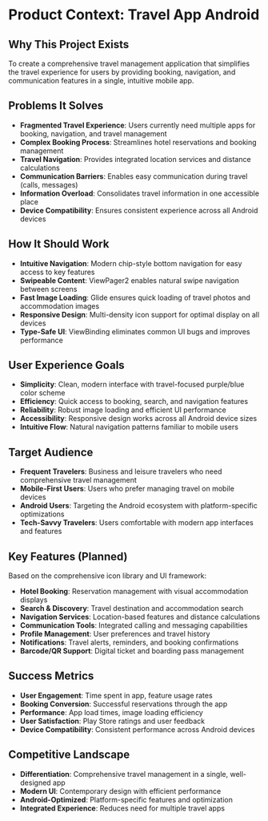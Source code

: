 # Product Context: Travel App Android

## Why This Project Exists
To create a comprehensive travel management application that simplifies the travel experience for users by providing booking, navigation, and communication features in a single, intuitive mobile app.

## Problems It Solves
- **Fragmented Travel Experience**: Users currently need multiple apps for booking, navigation, and travel management
- **Complex Booking Process**: Streamlines hotel reservations and booking management
- **Travel Navigation**: Provides integrated location services and distance calculations
- **Communication Barriers**: Enables easy communication during travel (calls, messages)
- **Information Overload**: Consolidates travel information in one accessible place
- **Device Compatibility**: Ensures consistent experience across all Android devices

## How It Should Work
- **Intuitive Navigation**: Modern chip-style bottom navigation for easy access to key features
- **Swipeable Content**: ViewPager2 enables natural swipe navigation between screens
- **Fast Image Loading**: Glide ensures quick loading of travel photos and accommodation images
- **Responsive Design**: Multi-density icon support for optimal display on all devices
- **Type-Safe UI**: ViewBinding eliminates common UI bugs and improves performance

## User Experience Goals
- **Simplicity**: Clean, modern interface with travel-focused purple/blue color scheme
- **Efficiency**: Quick access to booking, search, and navigation features
- **Reliability**: Robust image loading and efficient UI performance
- **Accessibility**: Responsive design works across all Android device sizes
- **Intuitive Flow**: Natural navigation patterns familiar to mobile users

## Target Audience
- **Frequent Travelers**: Business and leisure travelers who need comprehensive travel management
- **Mobile-First Users**: Users who prefer managing travel on mobile devices
- **Android Users**: Targeting the Android ecosystem with platform-specific optimizations
- **Tech-Savvy Travelers**: Users comfortable with modern app interfaces and features

## Key Features (Planned)
Based on the comprehensive icon library and UI framework:
- **Hotel Booking**: Reservation management with visual accommodation displays
- **Search & Discovery**: Travel destination and accommodation search
- **Navigation Services**: Location-based features and distance calculations
- **Communication Tools**: Integrated calling and messaging capabilities
- **Profile Management**: User preferences and travel history
- **Notifications**: Travel alerts, reminders, and booking confirmations
- **Barcode/QR Support**: Digital ticket and boarding pass management

## Success Metrics
- **User Engagement**: Time spent in app, feature usage rates
- **Booking Conversion**: Successful reservations through the app
- **Performance**: App load times, image loading efficiency
- **User Satisfaction**: Play Store ratings and user feedback
- **Device Compatibility**: Consistent performance across Android devices

## Competitive Landscape
- **Differentiation**: Comprehensive travel management in a single, well-designed app
- **Modern UI**: Contemporary design with efficient performance
- **Android-Optimized**: Platform-specific features and optimization
- **Integrated Experience**: Reduces need for multiple travel apps 